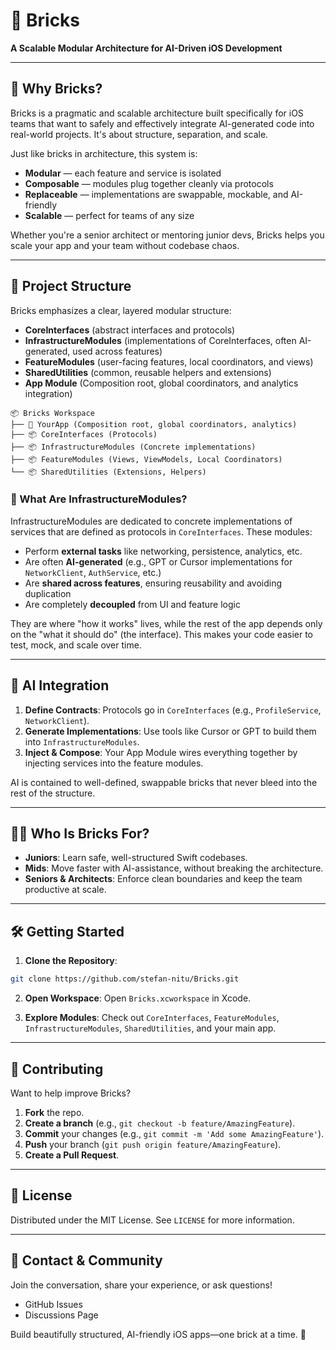 # 🧱 Bricks

**A Scalable Modular Architecture for AI-Driven iOS Development**

---

## 🤔 Why Bricks?

Bricks is a pragmatic and scalable architecture built specifically for iOS teams that want to safely and effectively integrate AI-generated code into real-world projects. It's about structure, separation, and scale.

Just like bricks in architecture, this system is:
- **Modular** — each feature and service is isolated
- **Composable** — modules plug together cleanly via protocols
- **Replaceable** — implementations are swappable, mockable, and AI-friendly
- **Scalable** — perfect for teams of any size

Whether you're a senior architect or mentoring junior devs, Bricks helps you scale your app and your team without codebase chaos.

---

## 🧩 Project Structure

Bricks emphasizes a clear, layered modular structure:

- **CoreInterfaces** (abstract interfaces and protocols)
- **InfrastructureModules** (implementations of CoreInterfaces, often AI-generated, used across features)
- **FeatureModules** (user-facing features, local coordinators, and views)
- **SharedUtilities** (common, reusable helpers and extensions)
- **App Module** (Composition root, global coordinators, and analytics integration)

```plaintext
📦 Bricks Workspace
├── 📱 YourApp (Composition root, global coordinators, analytics)
├── 📦 CoreInterfaces (Protocols)
├── 📦 InfrastructureModules (Concrete implementations)
├── 📦 FeatureModules (Views, ViewModels, Local Coordinators)
└── 📦 SharedUtilities (Extensions, Helpers)
```

### 🔧 What Are InfrastructureModules?
InfrastructureModules are dedicated to concrete implementations of services that are defined as protocols in `CoreInterfaces`. These modules:

- Perform **external tasks** like networking, persistence, analytics, etc.
- Are often **AI-generated** (e.g., GPT or Cursor implementations for `NetworkClient`, `AuthService`, etc.)
- Are **shared across features**, ensuring reusability and avoiding duplication
- Are completely **decoupled** from UI and feature logic

They are where "how it works" lives, while the rest of the app depends only on the "what it should do" (the interface). This makes your code easier to test, mock, and scale over time.

---

## 🤖 AI Integration

1. **Define Contracts**: Protocols go in `CoreInterfaces` (e.g., `ProfileService`, `NetworkClient`).
2. **Generate Implementations**: Use tools like Cursor or GPT to build them into `InfrastructureModules`.
3. **Inject & Compose**: Your App Module wires everything together by injecting services into the feature modules.

AI is contained to well-defined, swappable bricks that never bleed into the rest of the structure.

---

## 🧑‍💻 Who Is Bricks For?

- **Juniors**: Learn safe, well-structured Swift codebases.
- **Mids**: Move faster with AI-assistance, without breaking the architecture.
- **Seniors & Architects**: Enforce clean boundaries and keep the team productive at scale.

---

## 🛠 Getting Started

1. **Clone the Repository**:
```bash
git clone https://github.com/stefan-nitu/Bricks.git
```

2. **Open Workspace**:
Open `Bricks.xcworkspace` in Xcode.

3. **Explore Modules**:
Check out `CoreInterfaces`, `FeatureModules`, `InfrastructureModules`, `SharedUtilities`, and your main app.

---

## 🌟 Contributing

Want to help improve Bricks?

1. **Fork** the repo.
2. **Create a branch** (e.g., `git checkout -b feature/AmazingFeature`).
3. **Commit** your changes (e.g., `git commit -m 'Add some AmazingFeature'`).
4. **Push** your branch (`git push origin feature/AmazingFeature`).
5. **Create a Pull Request**.

---

## 📜 License

Distributed under the MIT License. See `LICENSE` for more information.

---

## 💬 Contact & Community

Join the conversation, share your experience, or ask questions!

- GitHub Issues
- Discussions Page

Build beautifully structured, AI-friendly iOS apps—one brick at a time. 🧱

